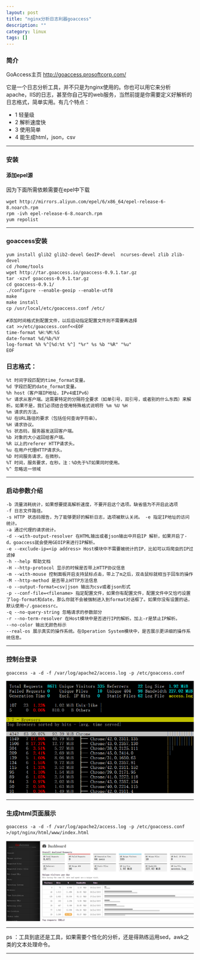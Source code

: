 ```yaml
---
layout: post
title: "nginx分析日志利器goaccess"
description: ""
category: linux
tags: []
---
```


### 简介

GoAccess主页 http://goaccess.prosoftcorp.com/

它是一个日志分析工具，并不只是为nginx使用的。你也可以用它来分析apache，IIS的日志，甚至你自己写的web服务，当然前提是你需要定义好解析的日志格式，简单实用。有几个特点：

* 1 轻量级
* 2 解析速度快
* 3 使用简单
* 4 能生成html，json，csv

---

### 安装

#### 添加epel源

因为下面所需依赖需要在epel中下载

```
wget http://mirrors.aliyun.com/epel/6/x86_64/epel-release-6-8.noarch.rpm
rpm -ivh epel-release-6-8.noarch.rpm
yum repolist
```

----

### goaccess安装

```
yum install glib2 glib2-devel GeoIP-devel  ncurses-devel zlib zlib-devel
cd /home/tools
wget http://tar.goaccess.io/goaccess-0.9.1.tar.gz
tar -xzvf goaccess-0.9.1.tar.gz
cd goaccess-0.9.1/
./configure --enable-geoip --enable-utf8
make
make install
cp /usr/local/etc/goaccess.conf /etc/

#添加时间格式到配置文件，以后启动指定配置文件则不需要再选择
cat >>/etc/goaccess.conf<<EOF
time-format %H:%M:%S
date-format %d/%b/%Y
log-format %h %^[%d:%t %^] "%r" %s %b "%R" "%u"
EOF
```

### 日志格式：

    %t 时间字段匹配的time_format变量。
    %d 字段匹配的date_format变量。
    %h host（客户端IP地址，IPv4或IPv6）
    %r 请求从客户端。这需要特定的分隔符全要求（如单引号，双引号，或者别的什么东西）来解析。如果不是，我们必须结合使用特殊格式说明符 %m %U %H
    %m 请求的方法。
    %U 在URL路径的要求（包括任何查询字符串）。
    %H 请求协议。
    %s 状态码，服务器发送回客户端。
    %b 对象的大小返回给客户端。
    %R 以上的referer HTTP请求头。
    %u 在用户代理HTTP请求头。
    %D 时间服务请求，在微秒。
    %T 时间，服务要求，在秒。注：%D先于%T如果同时使用。
    %^ 忽略这一领域

----

### 启动参数介绍
    
    -b 流量消耗统计，如果想要提高解析速度，不要开启这个选项。缺省值为不开启此选项
    -f 日志文件路径。
    -s HTTP 状态码报告，为了能够更好的解析日志，选项被默认关闭。 -e 指定IP地址的访问统计。
    -a 通过代理的请求统计。
    -d --with-output-resolver 在HTML输出或者json输出中开启IP 解析，如果开启了-d，goaccess就会使用GEOIP来进行IP解析。
    -e --exclude-ip=<ip address> Host模块中不需要被统计的IP，比如可以将爬虫的IP过滤掉
    -h --help 帮助文档
    -H --http-protocol 显示的时候是否带上HTTP协议信息
    -m --with-mouse 控制面板开启支持鼠标点击，带上了m之后，双击鼠标就相当于回车的操作
    -M --http-method 是否带上HTTP方法信息
    -o --output-format=csv|json 输出为csv或者json形式
    -p --conf-file=<filename> 指定配置文件，如果你有配置文件，配置文件中又恰巧设置了log-format和date，那么你就不会被强制进入到format对话框了。如果你没有设置的话，默认使用~/.goacessrc。
    -q --no-query-string 忽略请求的参数部分
    -r --no-term-resolver 在Host模块中是否进行IP的解析。加上-r是禁止IP解析。
    --no-color 输出无颜色标示
    --real-os 展示真实的操作系统。在Operation System模块中，是否展示更详细的操作系统信息。

---

### 控制台登录

```
goaccess -a -d -f /var/log/apache2/access.log -p /etc/goaccess.conf
```
![controll](/imgs/goaccess-controll.png)

----

### 生成html页面展示

```
goaccess -a -d -f /var/log/apache2/access.log -p /etc/goaccess.conf >/opt/nginx/html/www/index.html
```
![brower](/imgs/goaccess-website.png)

----

ps ：工具到底还是工具，如果需要个性化的分析，还是得熟练运用sed，awk之类的文本处理命令。

----

